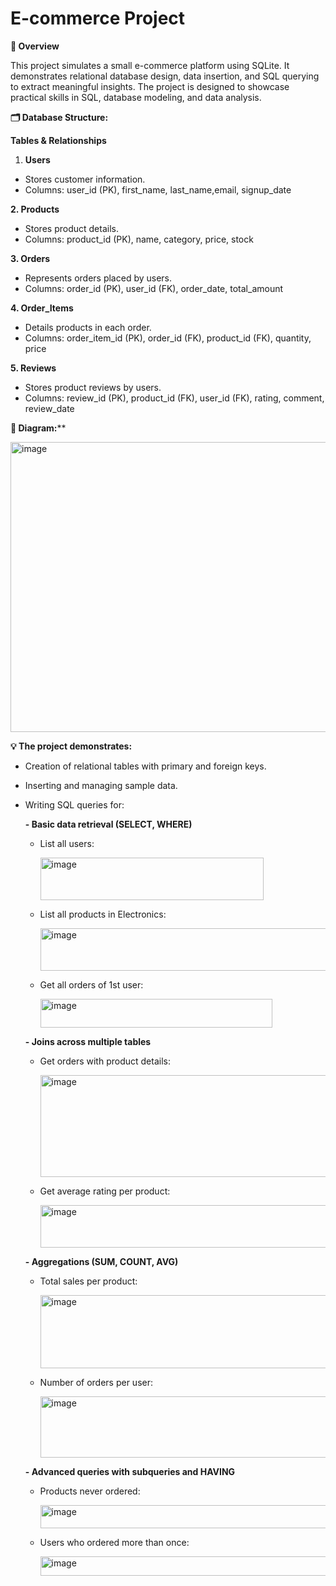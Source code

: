 # E-commerce Project

**📖 Overview**

This project simulates a small e-commerce platform using SQLite. It demonstrates relational database design, data insertion, and SQL querying to extract meaningful insights. The project is designed to showcase practical skills in SQL, database modeling, and data analysis.


**🗂 Database Structure:**

**Tables & Relationships**

1. **Users**
- Stores customer information.
- Columns: user_id (PK), first_name, last_name,email, signup_date

**2. Products**

- Stores product details.
- Columns: product_id (PK), name, category, price, stock

**3. Orders**

- Represents orders placed by users.
- Columns: order_id (PK), user_id (FK), order_date, total_amount

**4. Order_Items**

- Details products in each order.
- Columns: order_item_id (PK), order_id (FK), product_id (FK), quantity, price

**5. Reviews**

- Stores product reviews by users.
- Columns: review_id (PK), product_id (FK), user_id (FK), rating, comment, review_date


**🧩 Diagram:****

<img width="807" height="464" alt="image" src="https://github.com/user-attachments/assets/97f3c2b8-b7b0-49fa-b3b4-ebf0a702169c" />


**💡 The project demonstrates:**

- Creation of relational tables with primary and foreign keys.

- Inserting and managing sample data.

- Writing SQL queries for:

  **- Basic data retrieval (SELECT, WHERE)**
    - List all users:
      
      <img width="357" height="68" alt="image" src="https://github.com/user-attachments/assets/9e6134d7-4edf-4911-a690-4d4ece093359" />
    - List all products in Electronics:
      
      <img width="485" height="68" alt="image" src="https://github.com/user-attachments/assets/7239ecbd-c75e-468d-a676-9d9441fc590b" />
    - Get all orders of 1st user:
      
      <img width="371" height="46" alt="image" src="https://github.com/user-attachments/assets/a63b2058-b553-418b-81c3-66d5d96814d3" />
      
  **- Joins across multiple tables**
    -  Get orders with product details:
       
       <img width="567" height="163" alt="image" src="https://github.com/user-attachments/assets/2915b3b0-7875-421a-9af5-359837095050" />
    -  Get average rating per product:
       
       <img width="1068" height="68" alt="image" src="https://github.com/user-attachments/assets/daf1fa82-966c-415b-9a37-c59038052e54" />
       
   **-  Aggregations (SUM, COUNT, AVG)**
    - Total sales per product:
      
      <img width="533" height="117" alt="image" src="https://github.com/user-attachments/assets/c1117efc-a3cb-418b-bd6e-64daca27fb71" />
    - Number of orders per user:
      
      <img width="507" height="98" alt="image" src="https://github.com/user-attachments/assets/440a8c28-4102-4bc2-b2be-398473cf70a7" />
     
  **-  Advanced queries with subqueries and HAVING**
    - Products never ordered:
      
      <img width="734" height="37" alt="image" src="https://github.com/user-attachments/assets/8d88245f-f082-4e6d-9d9b-9cd6442ed505" />
    - Users who ordered more than once:
      
      <img width="1222" height="31" alt="image" src="https://github.com/user-attachments/assets/9550389e-0a39-46b1-972a-9defe50855ca" />






